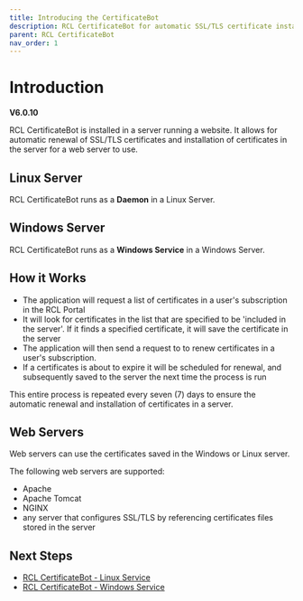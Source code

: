 ```yaml
---
title: Introducing the CertificateBot
description: RCL CertificateBot for automatic SSL/TLS certificate installation and renewal in Linux and Windows servers
parent: RCL CertificateBot
nav_order: 1
---
```


# Introduction
**V6.0.10**

RCL CertificateBot is installed in a server running a website. It allows for automatic renewal of SSL/TLS certificates and installation of certificates in the server for a web server to use.

## Linux Server

RCL CertificateBot runs as a **Daemon** in a Linux Server.

## Windows Server

RCL CertificateBot runs as a **Windows Service** in a Windows Server.

## How it Works

- The application will request a list of certificates in a user's subscription in the RCL Portal
- It will look for certificates in the list that are specified to be 'included in the server'. If it finds a specified certificate, it will save the certificate in the server
- The application will then send a request to to renew certificates in a user's subscription. 
- If a certificates is about to expire it will be scheduled for renewal, and subsequently saved to the server the next time the process is run

This entire process is repeated every seven (7) days to ensure the automatic renewal and installation of certificates in a server.

## Web Servers
Web servers can use the certificates saved in the Windows or Linux server.

The following web servers are supported:

- Apache
- Apache Tomcat
- NGINX
- any server that configures SSL/TLS by referencing certificates files stored in the server

## Next Steps

- [RCL CertificateBot - Linux Service](./linux-daemon)
- [RCL CertificateBot - Windows Service](./windows-service)


